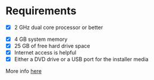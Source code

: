 # Requirements

* [x] 2 GHz dual core processor or better
- [x] 4 GB system memory
- [x] 25 GB of free hard drive space
- [x] Internet access is helpful
- [x] Either a DVD drive or a USB port for the installer media

More info [here](https://help.ubuntu.com/community/Installation/SystemRequirements)